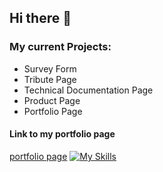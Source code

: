 ## Hi there 👋

### My current Projects:
- Survey Form
- Tribute Page
- Technical Documentation Page
- Product Page
- Portfolio Page


#### Link to my portfolio page
[portfolio page](https://pihub789.github.io/portfolio)
[![My Skills](https://skillicons.dev/icons?i=html,css)](https://skillicons.dev)




<!--
**Pihub789/pihub789** is a ✨ _special_ ✨ repository because its `README.md` (this file) appears on your GitHub profile.

Here are some ideas to get you started:

- 🔭 I’m currently working on ...
- 🌱 I’m currently learning ...
- 👯 I’m looking to collaborate on ...
- 🤔 I’m looking for help with ...
- 💬 Ask me about ...
- 📫 How to reach me: ...
- 😄 Pronouns: ...
- ⚡ Fun fact: ...
-->

